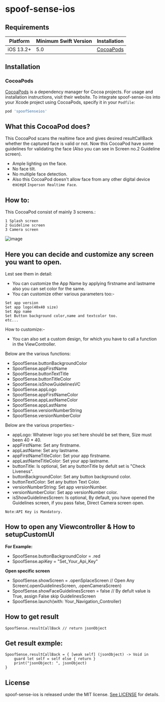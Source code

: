 # spoof-sense-ios

## Requirements

| Platform | Minimum Swift Version | Installation
| --- | --- | --- |
| iOS 13.2+ | 5.0 | [CocoaPods](#cocoapods)

## Installation

### CocoaPods

[CocoaPods](https://cocoapods.org) is a dependency manager for Cocoa projects. For usage and installation instructions, visit their website. To integrate spoof-sense-ios into your Xcode project using CocoaPods, specify it in your `Podfile`:

```ruby
pod 'spoofSenseios'
```

## What this CocoaPod does?
This CocoaPod scans the realtime face and gives desired resultCallBack whether the captured face is valid or not.
 Now this CocoaPod have some guidelines for validating the face (Also you can see in Screen no.2 Guideline screen).
 - Ample lighting on the face.
 - No face tilt.
 - No multiple face detection.
 - Also this CocoaPod doesn't allow face from any other digital device except `Inperson Realtime Face`.


## How to:

This CocoaPod consist of mainly 3 screens.:
```
1 Splash screen
2 Guideline screen
3 Camera screen
```

![image](https://user-images.githubusercontent.com/104752632/218302185-0fc9f765-41df-4e6f-853b-34b6f2d0e5c8.jpg)


## Here you can decide and customize any screen you want to open.

Lest see them in detail:
- You can customize the App Name by applying firstname and lastname also you can set color for the same.
- You can customize other various parameters too:-

```
Set app version
Set app logo(40x40 size)
Set App name
Set Button background color,name and textcolor too.
etc...
```

How to customize:-
- You can also set a custom design, for which you have to call a function in the ViewController.

Below are the various functions:

 - SpoofSense.buttonBackgroundColor
 - SpoofSense.appFirstName
 - SpoofSense.buttonTextTitle
 - SpoofSense.buttonTitleColor
 - SpoofSense.isShowGuidelinesVC
 - SpoofSense.appLogo
 - SpoofSense.appFirstNameColor
 - SpoofSense.appLastNameColor
 - SpoofSense.appLastName
 - SpoofSense.versionNumberString
 - SpoofSense.versionNumberColor

Below are the various properties:-

 - appLogo: Whatever logo you set here should be set there, Size must been 40 * 40.
 - appFirstName: Set any firstname.
 - appLastName: Set any lastname.
 - appFirstNameTitleColor: Set your app firstname.
 - appLastNameTitleColor: Set your app lastname.
 - buttonTitle: Is optional, Set any buttonTitle by defult set is "Check Liveness".
 - buttonBackgroundColor: Set any button background color.
 - buttonTextColor: Set any button Text Color.
 - versionNumberString: Set app versionNumber.
 - versionNumberColor: Set app versionNumber color.
 - isShowGuidelinesScreen: Is optional, By default, you have opened the Guidelines screen, if you pass false, Direct Camera screen open.

`Note:API Key is Mandatory.`

## How to open any Viewcontroller & How to setupCustomUI 

**For Example:**

  - SpoofSense.buttonBackgroundColor = .red
  - SpoofSense.apiKey = "Set_Your_Api_Key"
  
  **Open specific screen**
  - SpoofSense.showScreen = .openSplaceScreen // Open Any Screen(.openGuidelinesScreen, .openCameraScreen)
  - SpoofSense.showFaceGuidelinesScreen = false // By defult value is True, assign False skip GuidelinesScreen
  - SpoofSense.launch(with: Your_Navigation_Controller)


## How to get result 

```
SpoofSense.resultCallBack // return jsonObject
```

## Get result exmple:
```
SpoofSense.resultCallBack = { [weak self] (jsonObject) -> Void in
    guard let self = self else { return }
    print("jsonObject: ", jsonObject)
}
```

## License

spoof-sense-ios is released under the MIT license. [See LICENSE](http://www.opensource.org/licenses/MIT) for details.
